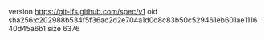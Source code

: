 version https://git-lfs.github.com/spec/v1
oid sha256:c202988b534f5f36ac2d2e704a1d0d8c83b50c529461eb601ae111640d45a6b1
size 6376
